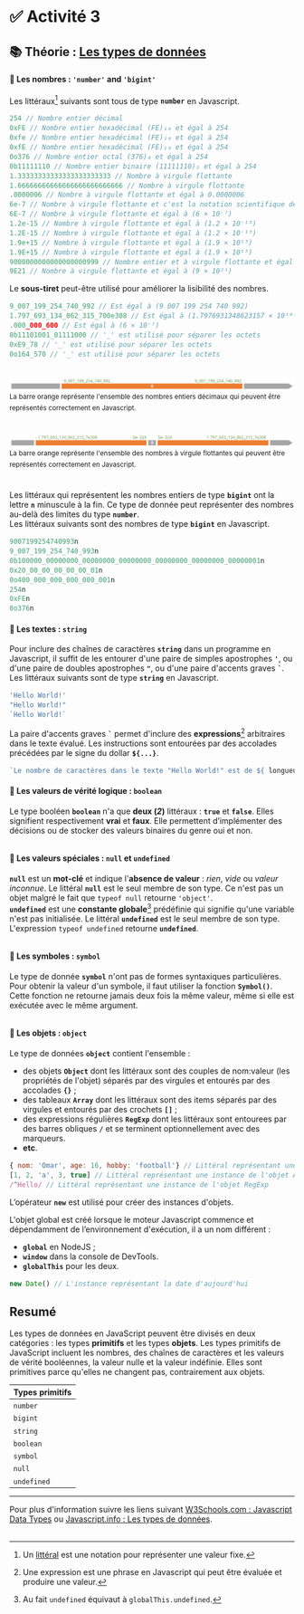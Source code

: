 # ✅ **Activité 3**

## 📚 Théorie : [Les types de données](https://fr.javascript.info/types#resume)

#### 🔢 Les nombres : `'number'` and `'bigint'`

Les littéraux[^1] suivants sont tous de type **`number`** en Javascript.
```javascript
254 // Nombre entier décimal
0xFE // Nombre entier hexadécimal (FE)₁₆ et égal à 254
0xfe // Nombre entier hexadécimal (FE)₁₆ et égal à 254
0xfE // Nombre entier hexadécimal (FE)₁₆ et égal à 254
0o376 // Nombre entier octal (376)₈ et égal à 254
0b11111110 // Nombre entier binaire (11111110)₂ et égal à 254
1.33333333333333333333333 // Nombre à virgule flottante
1.66666666666666666666666666 // Nombre à virgule flottante
.0000006 // Nombre à virgule flottante et égal à 0.0000006
6e-7 // Nombre à virgule flottante et c'est la notation scientifique de 0.0000006
6E-7 // Nombre à virgule flottante et égal à (6 × 10⁻⁷)
1.2e-15 // Nombre à virgule flottante et égal à (1.2 × 10⁻¹⁵)
1.2E-15 // Nombre à virgule flottante et égal à (1.2 × 10⁻¹⁵)
1.9e+15 // Nombre à virgule flottante et égal à (1.9 × 10¹⁵)
1.9E+15 // Nombre à virgule flottante et égal à (1.9 × 10¹⁵)
9000000000000000000999 // Nombre entier et à virgule flottante et égal à (9 × 10²¹)
9E21 // Nombre à virgule flottante et égal à (9 × 10²¹)
```
Le **sous-tiret** peut-être utilisé pour améliorer la lisibilité des nombres.
```javascript
9_007_199_254_740_992 // Est égal à (9 007 199 254 740 992)
1.797_693_134_862_315_700e308 // Est égal à (1.7976931348623157 × 10³⁰⁸)
.000_000_600 // Est égal à (6 × 10⁻⁷)
0b11101001_01111000 // '_' est utilisé pour séparer les octets
0xE9_78 // '_' est utilisé pour séparer les octets
0o164_570 // '_' est utilisé pour séparer les octets
```
######
![](./rsc/max-integer.svg)
<sup>La barre orange représente l'ensemble des nombres entiers décimaux qui peuvent être représentés correctement en Javascript.</sup>
######
![](./rsc/max-float.svg)
<sup>La barre orange représente l'ensemble des nombres à virgule flottantes qui peuvent être représentés correctement en Javascript.</sup>

######
Les littéraux qui représentent les nombres entiers de type **`bigint`** ont la lettre **`n`** minuscule à la fin. Ce type de donnée peut représenter des nombres au-delà des limites du type **`number`**.<br>
Les littéraux suivants sont des nombres de type **`bigint`** en Javascript.
```javascript
9007199254740993n
9_007_199_254_740_993n
0b100000_00000000_00000000_00000000_00000000_00000000_00000001n
0x20_00_00_00_00_00_01n
0o400_000_000_000_000_001n
254n
0xFEn
0o376n
```

#### 🔡 Les textes : `string`

Pour inclure des chaînes de caractères **`string`** dans un programme en Javascript, il suffit de les entourer d'une paire de simples apostrophes **`'`**, ou d'une paire de doubles apostrophes **`"`**, ou d'une paire d'accents graves **``` ` ```**.<br>
Les littéraux suivants sont de type **`string`** en Javascript.
```javascript
'Hello World!'
"Hello World!"
`Hello World!`
```
La paire d'accents graves **``` ` ```** permet d'inclure des **expressions**[^2] arbitraires dans le texte évalué. Les instructions sont entourées par des accolades précédées par le signe du dollar **`${...}`**.
```javascript
`Le nombre de caractères dans le texte "Hello World!" est de ${ longueur = "Hello World!".length }` // Le nombre de caractères dans le texte "Hello World!" est de 12
```

#### 🔡 Les valeurs de vérité logique : `boolean`

Le type booléen **`boolean`** n'a que **deux (_2_)** littéraux : **`true`** et **`false`**. Elles signifient respectivement **vrai** et **faux**. Elle permettent d’implémenter des décisions ou de stocker des valeurs binaires du genre oui et non.
######

#### 🔡 Les valeurs spéciales : `null` et `undefined`

**`null`** est un **mot-clé** et indique l'**absence de valeur** : _rien_, _vide_ ou _valeur inconnue_. Le littéral **`null`** est le seul membre de son type. Ce n'est pas un objet malgré le fait que `typeof null` retourne `'object'`.<br>
**`undefined`** est une **constante globale**[^3] prédéfinie qui signifie qu'une variable n'est pas initialisée. Le littéral **`undefined`** est le seul membre de son type. L'expression `typeof undefined` retourne **`undefined`**.<br>
######

#### 🔡 Les symboles : `symbol`

Le type de donnée **`symbol`** n'ont pas de formes syntaxiques particulières. Pour obtenir la valeur d'un symbole, il faut utiliser la fonction **`Symbol()`**. Cette fonction ne retourne jamais deux fois la même valeur, même si elle est exécutée avec le même argument.
######

#### 🔡 Les objets : `object`

Le type de données **`object`** contient l'ensemble :
- des objets **`Object`** dont les littéraux sont des couples de nom:valeur (les propriétés de l'objet) séparés par des virgules et entourés par des accolades **`{}`** ;
- des tableaux **`Array`** dont les littéraux sont des items séparés par des virgules et entourés par des crochets **`[]`** ;
- des expressions régulières **`RegExp`** dont les littéraux sont entourees par des barres obliques **`/`** et se terminent optionnellement avec des marqueurs.
- **etc**.
```javascript
{ nom: 'Omar', age: 16, hobby: 'football'} // Littéral représentant une instance de l'objet Object
[1, 2, 'a', 3, true] // Littéral représentant une instance de l'objet Array
/^Hello/ // Littéral représentant une instance de l'objet RegExp
```
L’opérateur **`new`** est utilisé pour créer des instances d'objets.

L'objet global est créé lorsque le moteur Javascript commence et dépendamment de l’environnement d'exécution, il a un nom différent :
- **`global`** en NodeJS ;
- **`window`** dans la console de DevTools.
- **`globalThis`** pour les deux.
```javascript
new Date() // L'instance représentant la date d'aujourd'hui
```

## Resumé

Les types de données en JavaScript peuvent être divisés en deux catégories : les types **primitifs** et les types **objets**. Les types primitifs de JavaScript incluent les nombres, des chaînes de caractères et les valeurs de vérité booléennes, la valeur nulle et la valeur indéfinie. Elles sont primitives parce qu'elles ne changent pas, contrairement aux objets.

|Types primitifs|
|:---|
|`number`|
|`bigint`|
|`string`|
|`boolean`|
|`symbol`|
|`null`|
|`undefined`|
---
Pour plus d'information suivre les liens suivant [W3Schools.com : Javascript Data Types](https://www.w3schools.com/js/js_datatypes.asp) ou [Javascript.info : Les types de données](https://fr.javascript.info/types).
<br>
<br>

[^1]: Un [littéral](https://fr.wikipedia.org/wiki/Litt%C3%A9ral_(programmation)) est une notation pour représenter une valeur fixe.
[^2]: Une expression est une phrase en Javascript qui peut être évaluée et produire une valeur.
[^3]: Au fait `undefined` équivaut à `globalThis.undefined`.
